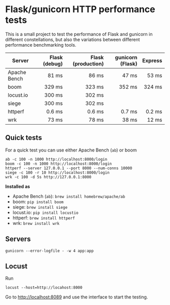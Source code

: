Flask/gunicorn HTTP performance tests
=====================================
This is a small project to test the performance of Flask and gunicorn in
different constellations, but also the variations between different performance
benchmarking tools.


Server        |  Flask (debug)      | Flask (production) | gunicorn (Flask) | Express |
--------------|--------------------:|-------------------:|-----------------:|--------:|
Apache Bench  |               81 ms |              86 ms |            47 ms |   53 ms |
boom          |              329 ms |             323 ms |           352 ms |  324 ms |
locust.io     |              300 ms |             302 ms |                  |         |
siege         |              300 ms |             302 ms |                  |         |
httperf       |              0.6 ms |             0.6 ms |           0.7 ms |  0.2 ms |
wrk           |               73 ms |              78 ms |            38 ms |   12 ms |

Quick tests
-----------
For a quick test you can use either Apache Bench (`ab`) or boom

    ab -c 100 -n 1000 http://localhost:8000/login
    boom -c 100 -n 1000 http://localhost:8000/login
    httperf --server 127.0.0.1 --port 8000 --num-conns 10000
    siege -c 100 -r 10 http://localhost:8000/login
    wrk -c 100 -d 5s http://127.0.0.1:8000

**Installed as**

* Apache Bench (`ab`): `brew install homebrew/apache/ab`
* boom: `pip install boom`
* siege: `brew install siege`
* locust.io: `pip install locustio`
* httperf: `brew install httperf`
* wrk: `brew install wrk`

Servers
-------

    gunicorn --error-logfile - -w 4 app:app


Locust
------
Run

    locust --host=http://locahost:8000

Go to <http://localhost:8089> and use the interface to start the testing.
